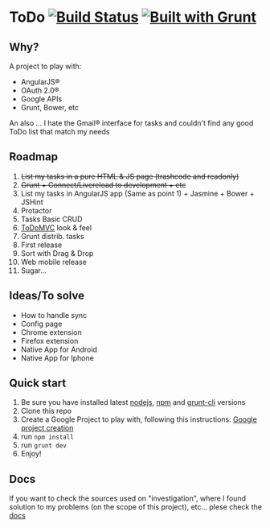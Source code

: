 # ToDo [![Build Status](https://travis-ci.org/mliwski/ToDo.svg?branch=development)](https://travis-ci.org/mliwski/ToDo) [![Built with Grunt](https://cdn.gruntjs.com/builtwith.png)](http://gruntjs.com/)
## Why?
A project to play with:
 * AngularJS®
 * OAuth 2.0®
 * Google APIs
 * Grunt, Bower, etc

An also ... I hate the Gmail® interface for tasks and couldn't find any good ToDo list that match my needs

## Roadmap
 1. <del>List my tasks in a pure HTML & JS page (trashcode and readonly)</del>
 1. <del>Grunt + Connect/Livereload to development + etc</del>
 1. List my tasks in AngularJS app (Same as point 1) + Jasmine + Bower + JSHint
 1. Protactor
 1. Tasks Basic CRUD
 1. [ToDoMVC](http://todomvc.com/) look & feel
 1. Grunt distrib. tasks
 1. First release
 1. Sort with Drag & Drop
 1. Web mobile release
 1. Sugar...
 
## Ideas/To solve
 * How to handle sync
 * Config page
 * Chrome extension
 * Firefox extension
 * Native App for Android
 * Native App for Iphone 
 
## Quick start
1. Be sure you have installed latest [nodejs](https://nodejs.org/), [npm](https://www.npmjs.com/) and [grunt-cli](http://gruntjs.com/getting-started) versions
2. Clone this repo
2. Create a Google Project to play with, following this instructions: [Google project creation](./docs/google_project_creation.md)
3. run `npm install`
4. run `grunt dev`
5. Enjoy!

## Docs
If you want to check the sources used on "investigation", where I found solution to my problems (on the scope of this project), etc... plese check the [docs](./docs) 